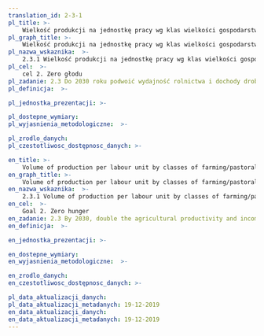 ```yaml
---
translation_id: 2-3-1
pl_title: >-
    Wielkość produkcji na jednostkę pracy wg klas wielkości gospodarstw rolnych/pastwisk/przedsiębiorstw leśnych
pl_graph_title: >-
    Wielkość produkcji na jednostkę pracy wg klas wielkości gospodarstw rolnych/pastwisk/przedsiębiorstw leśnych
pl_nazwa_wskaznika:  >-
    2.3.1 Wielkość produkcji na jednostkę pracy wg klas wielkości gospodarstw rolnych/pastwisk/przedsiębiorstw leśnych
pl_cel:  >-
    cel 2. Zero głodu
pl_zadanie: 2.3 Do 2030 roku podwoić wydajność rolnictwa i dochody drobnych producentów żywności, w szczególności kobiet, ludności rdzennej, rodzinnych gospodarstw rolnych, pasterzy i rybaków, m.in. poprzez bezpieczny i równy dostęp do ziemi oraz innych zasobów i czynników produkcji, dostęp do wiedzy, usług finansowych i rynków oraz możliwości zwiększenia wartości dodanej i zatrudnienia poza sektorem rolniczym
pl_definicja:  >-

pl_jednostka_prezentacji: >-

pl_dostepne_wymiary:
pl_wyjasnienia_metodologiczne:  >-

pl_zrodlo_danych:
pl_czestotliwosc_dostępnosc_danych: >-

en_title: >-
    Volume of production per labour unit by classes of farming/pastoral/forestry enterprise size
en_graph_title: >-
    Volume of production per labour unit by classes of farming/pastoral/forestry enterprise size
en_nazwa_wskaznika:  >-
    2.3.1 Volume of production per labour unit by classes of farming/pastoral/forestry enterprise size
en_cel:  >-
    Goal 2. Zero hunger
en_zadanie: 2.3 By 2030, double the agricultural productivity and incomes of small-scale food producers, in particular women, indigenous peoples, family farmers, pastoralists and fishers, including through secure and equal access to land, other productive resources and inputs, knowledge, financial services, markets and opportunities for value addition and non-farm employment
en_definicja:  >-

en_jednostka_prezentacji: >-

en_dostepne_wymiary:
en_wyjasnienia_metodologiczne:  >-

en_zrodlo_danych:
en_czestotliwosc_dostępnosc_danych: >-

pl_data_aktualizacji_danych:
pl_data_aktualizacji_metadanych: 19-12-2019
en_data_aktualizacji_danych:
en_data_aktualizacji_metadanych: 19-12-2019  
---
```

